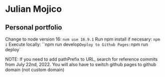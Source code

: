 # Julian Mojico

## Personal portfolio

Change to node version 16: `nvm use 16.9.1`
Run npm install if necesary: `npm i`
Execute locally: ``npm run develop`Deploy to Github Pages:`npm run deploy`

NOTE: If you need to add pathPrefix to URL, search for reference commits from July 22nd, 2022.
You will also have to switch github pages to github domain (not custom domain)

